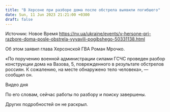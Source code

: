 ```yaml
---
title: "В Херсоне при разборе дома после обстрела выявили погибшего"
date: Sun, 11 Jun 2023 21:21:00 +0300
draft: false
---
```

Источник: Новое Время https://nv.ua/ukraine/events/v-hersone-pri-razbore-doma-posle-obstrela-vyyavili-pogibshego-50331138.html


 Об этом заявил глава Херсонской ГВА Роман Мрочко.

«По поручению военной администрации силами ГСЧС проведен разбор конструкции дома на Вазова, 5, поврежденного в результате обстрелов россиян. К сожалению, на месте обнаружено тело человека», — сообщил он.

  Видео дня    

По его словам, сейчас работы по разбору и поиску завершены.



Других подробностей он не раскрыл.
